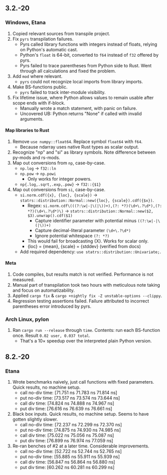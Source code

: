 ## 3.2.-20
### Windows, Etana
1. Copied relevant sources from transpile project.
2. Fix `pyrs` transpilation failures.
    * Pyrs called library functions with integers instead of floats, relying on Python's automatic cast.
    * Python's `float` is 64-bit, converted to `f64` instead of `f32` offered by pyrs.
    * Pyrs failed to trace parentheses from Python side to Rust. Went through all calculations and fixed the problem.
3. Add `mod` where relevant.
    * `pyrs` could not recognize local imports from library imports.
4. Make BS-functions public.
    * `pyrs` failed to track inter-module visibility.
5. Fix lifetime issue, where Python allows values to remain usable after scope ends with if-block.
    * Manually wrote a match statement, with panic on failure.
    * Uncovered UB: Python returns "None" if called with invalid arguments.

#### Map libraries to Rust
1. Remove `use numpy::float64`. Replace symbol `float64` with `f64`.
    * Because ndarray uses native Rust types as scalar output.
2. Recognize "np" and "si" as library symbols. Note difference between py-mods and rs-mods.
3. Map out conversions from `np`, case-by-case.
    * `np.log` -> `f32::ln`
    * `np.pow` -> `np.powi`
        * Only works for integer powers.
    * `np{.log,.sqrt,.exp,.pow}` -> `f32::{$1}`
4. Map out conversions from `si`, case-by-case.
    * `si.norm.cdf({x}, {loc}, {scale})` -> `statrs::distribution::Normal::new({loc}, {scale}).cdf({$x})`.
        * Regex: `si.norm.cdf\(((?:\w|-|\(|\))+),(?: *?)(\d+\.?\d*),(?: *?)(\d+\.?\d*)\)` -> `statrs::distribution::Normal::new($2, $3).unwrap().cdf($1)`
            * Capture identifier parameter with potential minus `((?:\w|-|\(|\))+)`
            * Capture decimal-literal parameter `(\d+\.?\d*)`
            * Ignore potential whitespace `(?: *?)`
        * This would fail for broadcasting {X}. Works for scalar only.
        * {loc} = {mean}, {scale} = {stddev} (verified from docs)
    * Add required dependency: `use statrs::distribution::Univariate;`.

#### Meta
1. Code compiles, but results match is not verified. Performance is not measured.
2. Manual part of transpilation took two hours with meticulous note taking and focus on automatizability.
3. Applied `cargo fix` & `cargo +nightly fix -Z unstable-options --clippy`.
4. Regression testing assertions failed. Failure attributed to incorrect parentheses error introduced by pyrs.

### Arch Linux, pylon
1. Ran `cargo run --release` through `time`. Contents: run each BS-function once. Result `0.02 user, 0.037 total`.
    * That's a 10× speedup over the interpreted plain Python version.

## 8.2.-20
### Etana
1. Wrote benchmarks naively, just call functions with fixed parameters. Quick results, no machine setup.
    * call no-div             time:   [71.751 ns 71.783 ns 71.814 ns]
    * put no-div              time:   [73.517 ns 73.574 ns 73.644 ns]
    * call div                time:   [74.824 ns 74.888 ns 74.967 ns]
    * put div                 time:   [76.616 ns 76.639 ns 76.661 ns]
2. Black box inputs. Quick results, no machine setup. Seems to have gotten slightly slower.
    * call no-div             time:   [72.237 ns 72.299 ns 72.370 ns]
    * put no-div              time:   [74.875 ns 74.930 ns 74.985 ns]
    * call div                time:   [75.022 ns 75.056 ns 75.087 ns]
    * put div                 time:   [76.899 ns 76.974 ns 77.059 ns]
3. Re-ran benches of #2 at a later time. Considerable improvements.
    * call no-div             time:   [52.722 ns 52.744 ns 52.765 ns]
    * put no-div              time:   [55.885 ns 55.911 ns 55.939 ns]
    * call div                time:   [56.847 ns 56.864 ns 56.880 ns]
    * put div                 time:   [60.262 ns 60.281 ns 60.299 ns]
